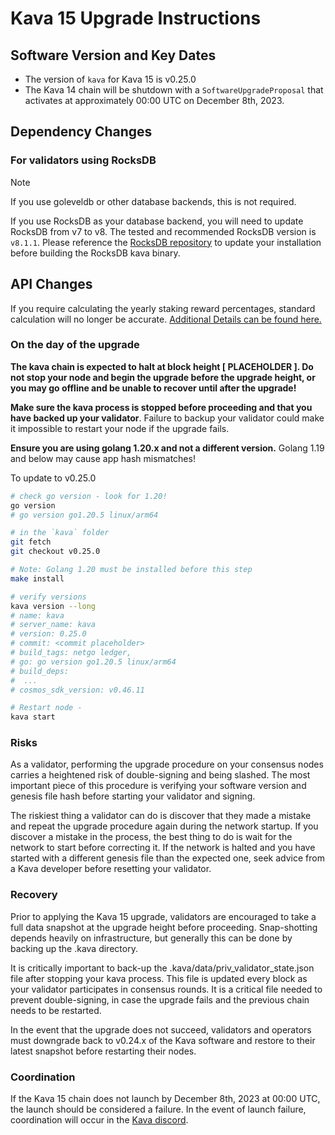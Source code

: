 # Kava 15 Upgrade Instructions

## Software Version and Key Dates

- The version of `kava` for Kava 15 is v0.25.0
- The Kava 14 chain will be shutdown with a `SoftwareUpgradeProposal` that
  activates at approximately 00:00 UTC on December 8th, 2023.

## Dependency Changes

### For validators using RocksDB

> [!NOTE]
> If you use goleveldb or other database backends, this is not required.

If you use RocksDB as your database backend, you will need to update RocksDB
from v7 to v8. The tested and recommended RocksDB version is `v8.1.1`.
Please reference the [RocksDB repository](https://github.com/facebook/rocksdb/tree/v8.1.1)
to update your installation before building the RocksDB kava binary.

## API Changes

If you require calculating the yearly staking reward percentages, standard
calculation will no longer be accurate. [Additional Details can be found here.](./staking_rewards.md)

### On the day of the upgrade

**The kava chain is expected to halt at block height **[ PLACEHOLDER ]**. Do not stop your node and begin the upgrade before the upgrade height, or you may go offline and be unable to recover until after the upgrade!**

**Make sure the kava process is stopped before proceeding and that you have backed up your validator**. Failure to backup your validator could make it impossible to restart your node if the upgrade fails.

**Ensure you are using golang 1.20.x and not a different version.** Golang 1.19 and below may cause app hash mismatches!

To update to v0.25.0

```sh
# check go version - look for 1.20!
go version
# go version go1.20.5 linux/arm64

# in the `kava` folder
git fetch
git checkout v0.25.0

# Note: Golang 1.20 must be installed before this step
make install

# verify versions
kava version --long
# name: kava
# server_name: kava
# version: 0.25.0
# commit: <commit placeholder>
# build_tags: netgo ledger,
# go: go version go1.20.5 linux/arm64
# build_deps:
#  ...
# cosmos_sdk_version: v0.46.11

# Restart node -
kava start
```

### Risks

As a validator, performing the upgrade procedure on your consensus nodes carries a heightened risk of double-signing and being slashed. The most important piece of this procedure is verifying your software version and genesis file hash before starting your validator and signing.

The riskiest thing a validator can do is discover that they made a mistake and repeat the upgrade procedure again during the network startup. If you discover a mistake in the process, the best thing to do is wait for the network to start before correcting it. If the network is halted and you have started with a different genesis file than the expected one, seek advice from a Kava developer before resetting your validator.

### Recovery

Prior to applying the Kava 15 upgrade, validators are encouraged to take a full data snapshot at the upgrade height before proceeding. Snap-shotting depends heavily on infrastructure, but generally this can be done by backing up the .kava directory.

It is critically important to back-up the .kava/data/priv_validator_state.json file after stopping your kava process. This file is updated every block as your validator participates in consensus rounds. It is a critical file needed to prevent double-signing, in case the upgrade fails and the previous chain needs to be restarted.

In the event that the upgrade does not succeed, validators and operators must downgrade back to v0.24.x of the Kava software and restore to their latest snapshot before restarting their nodes.

### Coordination

If the Kava 15 chain does not launch by December 8th, 2023 at 00:00 UTC, the launch should be considered a failure. In the event of launch failure, coordination will occur in the [Kava discord](https://discord.com/invite/kQzh3Uv).
